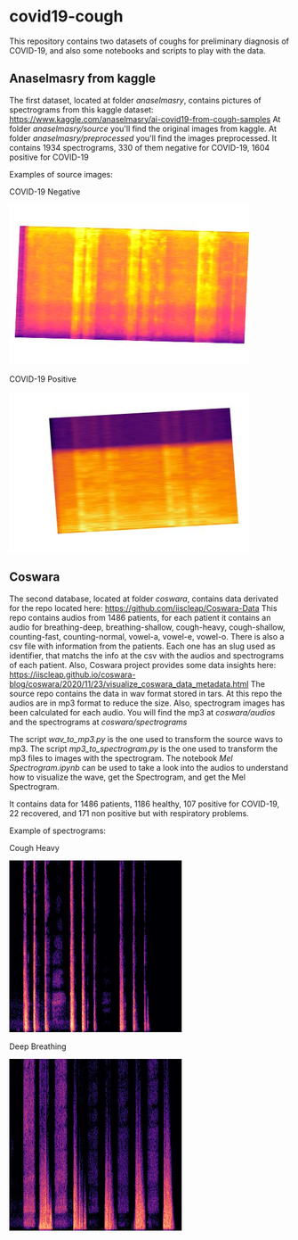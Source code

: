 # covid19-cough

This repository contains two datasets of coughs for preliminary diagnosis of COVID-19, and also some notebooks and scripts to play with the data.

## Anaselmasry from kaggle
The first dataset, located at folder *anaselmasry*, contains pictures of spectrograms from this kaggle dataset:
https://www.kaggle.com/anaselmasry/ai-covid19-from-cough-samples
At folder *anaselmasry/source* you'll find the original images from kaggle.
At folder *anaselmasry/preprocessed* you'll find the images preprocessed.
It contains 1934 spectrograms, 330 of them negative for COVID-19, 1604 positive for COVID-19

Examples of source images:

COVID-19 Negative

![](anaselmasry/source/negative_Covid-19/negative_0_1016.jpg)

COVID-19 Positive

![](anaselmasry/source/positive_Covid-19/positive_0_1000.jpg)
## Coswara
The second database, located at folder *coswara*, contains data derivated for the repo located here: https://github.com/iiscleap/Coswara-Data
This repo contains audios from 1486 patients, for each patient it contains an audio for breathing-deep, breathing-shallow, cough-heavy, cough-shallow, counting-fast, counting-normal, vowel-a, vowel-e, vowel-o.
There is also a csv file with information from the patients. Each one has an slug used as identifier, that matchs the info at the csv with the audios and spectrograms of each patient. Also, Coswara project provides some data insights here: https://iiscleap.github.io/coswara-blog/coswara/2020/11/23/visualize_coswara_data_metadata.html
The source repo contains the data in wav format stored in tars. At this repo the audios are in mp3 format to reduce the size. Also, spectrogram images has been calculated for each audio. You will find the mp3 at *coswara/audios* and the spectrograms at *coswara/spectrograms*

The script *wav_to_mp3.py* is the one used to transform the source wavs to mp3.
The script *mp3_to_spectrogram.py* is the one used to transform the mp3 files to images with the spectrogram.
The notebook *Mel Spectrogram.ipynb* can be used to take a look into the audios to understand how to visualize the wave, get the Spectrogram, and get the Mel Spectrogram.

It contains data for 1486 patients, 1186 healthy, 107 positive for COVID-19, 22 recovered, and 171 non positive but with respiratory problems.

Example of spectrograms:

Cough Heavy

![](coswara/spectrograms/01OCEf1yB4czsq8ygRoT51s96Ba2/cough-heavy.png)

Deep Breathing

![](coswara/spectrograms/01OCEf1yB4czsq8ygRoT51s96Ba2/breathing-deep.png)

